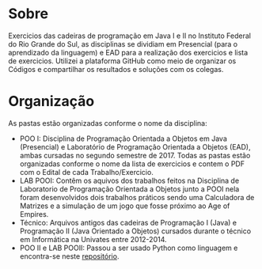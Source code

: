 # Sobre
Exercicios das cadeiras de programação em Java I e II no Instituto Federal do Rio Grande do Sul, as disciplinas se dividiam em Presencial (para o aprendizado da linguagem) e EAD para a realização dos exercicios e lista de exercicios. Utilizei a plataforma GitHub como meio de organizar os Códigos e compartilhar os resultados e soluções com os colegas.

# Organização
As pastas estão organizadas conforme o nome da disciplina:
- POO I: Disciplina de Programação Orientada a Objetos em Java (Presencial) e Laboratório de Programação Orientada a Objetos (EAD), ambas cursadas no segundo semestre de 2017. Todas as pastas estão organizadas conforme o nome da lista de exercicios e contem o PDF com o Edital de cada Trabalho/Exercicio.
- LAB POOI: Contêm os aquivos dos trabalhos feitos na Disciplina de Laboratorio de Programação Orientada a Objetos junto a POOI nela foram desenvolvidos dois trabalhos práticos sendo uma Calculadora de Matrizes e a simulação de um jogo que fosse próximo ao Age of Empires.
- Técnico: Arquivos antigos das cadeiras de Programação I (Java) e Programação II (Java Orientado a Objetos) cursados durante o técnico em Informática na Univates entre 2012-2014.
- POO II e LAB POOII: Passou a ser usado Python como linguagem e encontra-se neste [repositório](https://github.com/Camilotk/python-pooii).
